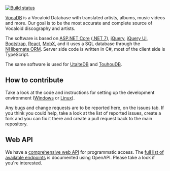 [![Build status](https://ci.appveyor.com/api/projects/status/dnkxh6qoqcnxfei5/branch/master?svg=true)](https://ci.appveyor.com/project/riipah/vocadb/branch/master)

[VocaDB](https://vocadb.net) is a Vocaloid Database with translated artists, albums, music videos and more. Our goal is to be the most accurate and complete source of Vocaloid discography and artists.

The software is based on [ASP.NET Core](https://docs.microsoft.com/en-us/aspnet/core/) ([.NET 7](https://dotnet.microsoft.com/en-us/download/dotnet/7.0)), [jQuery](https://jquery.com/), [jQuery UI](https://jqueryui.com/), [Bootstrap](https://getbootstrap.com/2.3.2/), [React](https://reactjs.org/), [MobX](https://mobx.js.org/), and it uses a SQL database through the [NHibernate ORM](https://nhibernate.info/). 
Server side code is written in C#, most of the client side is TypeScript.

The same software is used for [UtaiteDB](https://utaitedb.net/) and [TouhouDB](https://touhoudb.com/).

## How to contribute

Take a look at the code and instructions for setting up the development environment ([Windows](https://github.com/VocaDB/vocadb/wiki/VocaDB-development-environment-(Windows)) or [Linux](https://github.com/VocaDB/vocadb/wiki/VocaDB-development-environment-(Linux))).

Any bugs and change requests are to be reported here, on the issues tab. 
If you think you could help, take a look at the list of reported issues, 
create a fork and you can fix it there and create a pull request back to the main repository.

## Web API

We have a [comprehensive web API](https://github.com/VocaDB/vocadb/wiki/Public-API) for programmatic access. The [full list of available endpoints](https://vocadb.net/swagger/index.html) is documented using OpenAPI. Please take a look if you're interested.
<!--stackedit_data:
eyJoaXN0b3J5IjpbMTU1OTQyODkxOV19
-->